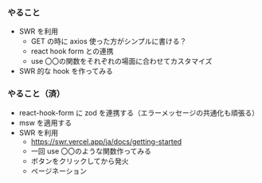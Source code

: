 ### やること

- SWR を利用
  - GET の時に axios 使った方がシンプルに書ける？
  - react hook form との連携
  - use 〇〇の関数をそれぞれの場面に合わせてカスタマイズ
- SWR 的な hook を作ってみる

### やること（済）

- react-hook-form に zod を連携する（エラーメッセージの共通化も頑張る）
- msw を適用する
- SWR を利用
  - https://swr.vercel.app/ja/docs/getting-started
  - 一回 use 〇〇のような関数作ってみる
  - ボタンをクリックしてから発火
  - ページネーション
